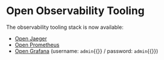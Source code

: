 # Open Observability Tooling

The observability tooling stack is now available:

- [Open Jaeger]({{TRAFFIC_HOST1_16686}})
- [Open Prometheus]({{TRAFFIC_HOST1_9090}})
- [Open Grafana]({{TRAFFIC_HOST1_3000}}) (username: `admin`{{}} / password: `admin`{{}})